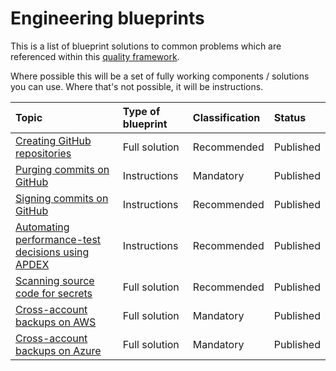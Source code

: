 # Engineering blueprints

This is a list of blueprint solutions to common problems which are referenced within this [quality framework](README.md).

Where possible this will be a set of fully working components / solutions you can use. Where that's not possible, it will be instructions.

| Topic                                                                                          | Type of blueprint | Classification | Status     |
| :--------------------------------------------------------------------------------------------- | :---------------- | :------------- | :--------- |
| [Creating GitHub repositories](https://github.com/nhs-england-tools/repository-template)       | Full solution     | Recommended    | Published  |
| [Purging commits on GitHub](practices/guides/commit-purge.md)                                  | Instructions      | Mandatory      | Published  |
| [Signing commits on GitHub](practices/guides/commit-signing.md)                                | Instructions      | Recommended    | Published  |
| [Automating performance-test decisions using APDEX](practices/performance-testing.md)          | Instructions      | Recommended    | Published  |
| [Scanning source code for secrets](tools/nhsd-git-secrets/README.md)                           | Full solution     | Recommended    | Published  |
| [Cross-account backups on AWS](https://github.com/NHSDigital/terraform-aws-backup/tree/v1.1.0) | Full solution     | Mandatory      | Published  |
| [Cross-account backups on Azure](https://github.com/NHSDigital/az-backup)                      | Full solution     | Mandatory      | Published  |
